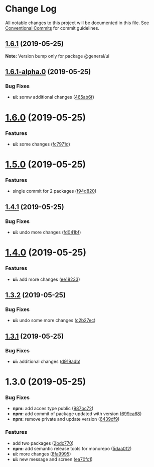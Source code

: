 # Change Log

All notable changes to this project will be documented in this file.
See [Conventional Commits](https://conventionalcommits.org) for commit guidelines.

## [1.6.1](https://github.com/forforeach/lerna-poc/compare/@general/ui@1.6.1-alpha.0...@general/ui@1.6.1) (2019-05-25)

**Note:** Version bump only for package @general/ui





## [1.6.1-alpha.0](https://github.com/forforeach/lerna-poc/compare/@general/ui@1.6.0...@general/ui@1.6.1-alpha.0) (2019-05-25)


### Bug Fixes

* **ui:** somw additional changes ([465ab6f](https://github.com/forforeach/lerna-poc/commit/465ab6f))





# [1.6.0](https://github.com/forforeach/lerna-poc/compare/@general/ui@1.5.0...@general/ui@1.6.0) (2019-05-25)


### Features

* **ui:** some changes ([fc7971d](https://github.com/forforeach/lerna-poc/commit/fc7971d))





# [1.5.0](https://github.com/forforeach/lerna-poc/compare/@general/ui@1.4.1...@general/ui@1.5.0) (2019-05-25)


### Features

* single commit for 2 packages ([f94d820](https://github.com/forforeach/lerna-poc/commit/f94d820))





## [1.4.1](https://github.com/forforeach/lerna-poc/compare/@general/ui@1.4.0...@general/ui@1.4.1) (2019-05-25)


### Bug Fixes

* **ui:** undo more changes ([fd041bf](https://github.com/forforeach/lerna-poc/commit/fd041bf))





# [1.4.0](https://github.com/forforeach/lerna-poc/compare/@general/ui@1.3.2...@general/ui@1.4.0) (2019-05-25)


### Features

* **ui:** add more changes ([ee18233](https://github.com/forforeach/lerna-poc/commit/ee18233))





## [1.3.2](https://github.com/forforeach/lerna-poc/compare/@general/ui@1.3.1...@general/ui@1.3.2) (2019-05-25)


### Bug Fixes

* **ui:** undo some more changes ([c2b27ec](https://github.com/forforeach/lerna-poc/commit/c2b27ec))





## [1.3.1](https://github.com/forforeach/lerna-poc/compare/@general/ui@1.3.0...@general/ui@1.3.1) (2019-05-25)


### Bug Fixes

* **ui:** additional changes ([d919adb](https://github.com/forforeach/lerna-poc/commit/d919adb))





# 1.3.0 (2019-05-25)


### Bug Fixes

* **npm:** add acces type public ([987bc72](https://github.com/forforeach/lerna-poc/commit/987bc72))
* **npm:** add commit of package updated with version ([699ca68](https://github.com/forforeach/lerna-poc/commit/699ca68))
* **npm:** remove private and update version ([6439df9](https://github.com/forforeach/lerna-poc/commit/6439df9))


### Features

* add two packages ([2bdc770](https://github.com/forforeach/lerna-poc/commit/2bdc770))
* **npm:** add semantic release tools for monorepo ([5daa0f2](https://github.com/forforeach/lerna-poc/commit/5daa0f2))
* **ui:** more changes ([8fa9995](https://github.com/forforeach/lerna-poc/commit/8fa9995))
* **ui:** new message and screen ([ea70fc1](https://github.com/forforeach/lerna-poc/commit/ea70fc1))
